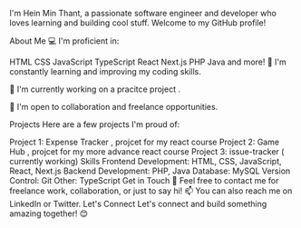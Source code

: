 I'm Hein Min Thant, a passionate software engineer and developer who loves learning and building cool stuff. Welcome to my GitHub profile!

About Me
💻 I'm proficient in:

HTML
CSS
JavaScript
TypeScript
React
Next.js
PHP
Java
and more!
🌱 I'm constantly learning and improving my coding skills.

🔭 I'm currently working on a pracitce project .

🤝 I'm open to collaboration and freelance opportunities.

Projects
Here are a few projects I'm proud of:

Project 1: Expense Tracker ,  projcet for my react course
Project 2: Game Hub , projcet for my more advance react course
Project 3: issue-tracker ( currently working)
Skills
Frontend Development: HTML, CSS, JavaScript, React, Next.js
Backend Development: PHP, Java
Database: MySQL
Version Control: Git
Other: TypeScript
Get in Touch
💬 Feel free to contact me for freelance work, collaboration, or just to say hi!
📫 You can also reach me on LinkedIn or Twitter.
Let's Connect
Let's connect and build something amazing together! 😊

<!---
hein-min-thant/hein-min-thant is a ✨ special ✨ repository because its `README.md` (this file) appears on your GitHub profile.
You can click the Preview link to take a look at your changes.
--->
